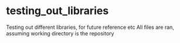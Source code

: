 # testing_out_libraries
Testing out different libraries, for future reference etc
All files are ran, assuming working directory is the repository
